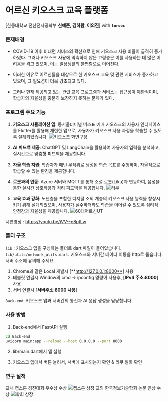 어르신 키오스크 교육 플랫폼
=
[한동대학교 전산전자공학부 **신예준, 김하람, 이의진**] with **`torooc`**

### 문제배경
- COVID-19 이후 비대면 서비스의 확산으로 인해 키오스크 사용 비율이 급격히 증가하였다. 그러나 키오스크 사용에 익숙하지 않은 고령층은 이를 사용하는 데 많은 어려움을 겪고 있으며, 이는 일상생활의 불편함으로 이어진다.

- 이러한 이유로 어르신들을 대상으로 한 키오스크 교육 및 관련 서비스가 증가하고 있으며, 그 필요성이 더욱 강조되고 있다. 
- 그러나 현재 제공되고 있는 관련 교육 프로그램과 서비스는 접근성이 제한적이며, 학습자의 자율성을 충분히 보장하지 못하는 문제가 있다.

### 프로그램 주요 기능
1. **키오스크 시뮬레이션 앱**: 동서울터미널 버스표 예매 키오스크의 사용자 인터페이스를 Flutter를 활용해 재현한 앱으로, 사용자가 키오스크 사용 과정을 학습할 수 있도록 설계되었습니다.
![키오스크 화면구성](./img/키오스크화면.png)

2. **AI 피드백 제공**: ChatGPT 및 LangChain을 활용하여 사용자의 입력을 분석하고, 실시간으로 맞춤형 피드백을 제공합니다.

3. **자율 학습 지원**: 학습자가 매번 무작위로 생성된 학습 목표를 수행하며, 자율적으로 학습할 수 있는 환경을 제공합니다.

4. **로봇과의 연동**: Azure 서버와 MQTT를 통해 소셜 로봇(Liku)과 연동하여, 음성을 통한 실시간 상호작용과 격려 피드백을 제공합니다.
![리쿠](./img/리쿠.jpg)

5. **교육 효과 강화**: 노년층을 포함한 디지털 소외 계층의 키오스크 사용 능력을 향상시키기 위해 설계되었으며, 사용자가 실수하더라도 학습을 이어갈 수 있도록 심리적 안정감과 자율성을 제공합니다.
![60대어르신UT](./img/실제UT.jpg)

시연영상 : https://youtu.be/iVV--e8ptLw

### 폴더 구조
`lib` : 키오스크 앱을 구성하는 폴더로 dart 파일이 들어있습니다.
`lib/utils/network_utils.dart`: 키오스크와 서버간 데이터 이동을 http로 돕습니다. 서버 주소에 유의해 주세요.
1. Chrome과 같은 Local 개발시 [**http://127.0.0.1:8000**] 사용 
2. 테블릿 연결시 Window의 cmd -> ipconfig 명령어 사용후, [**IPv4 주소:8000**] 사용
3. 서버 연결시 [**서버주소:8000 사용**]

`Back-end`: 키오스크 앱과 서버간의 통신과 AI 응답 생성을 담당합니다.
### 사용 방법
1. Back-end에서 FastAPI 실행
```bash
cd Back-end
uvicorn main:app --reload --host 0.0.0.0 --port 8000
```

2. lib/main.dart에서 앱 실행

3. 키오스크 앱에서 버튼 눌러서, 서버에 표시되는지 확인 & 리쿠 발화 확인

### 연구 실적
교내 캡스톤 경진대회 우수상 수상
![캡스톤 상장](./img/캡스톤상장.jpg)
교외 한국정보기술학회 논문 은상 수상
![학회 상장](./img/학회상장.jpg)
